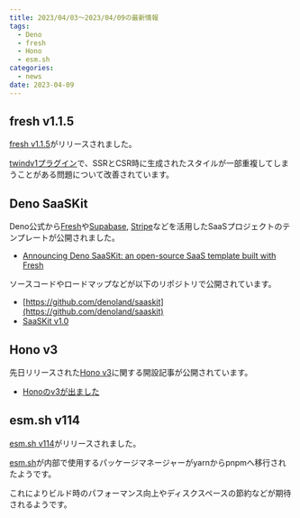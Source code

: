 ```yaml
---
title: 2023/04/03〜2023/04/09の最新情報
tags:
  - Deno
  - fresh
  - Hono
  - esm.sh
categories:
  - news
date: 2023-04-09
---
```


## fresh v1.1.5

[fresh v1.1.5](https://github.com/denoland/fresh/releases/tag/1.1.5)がリリースされました。

[twindv1プラグイン](https://github.com/denoland/fresh/blob/1.1.5/plugins/twindv1.ts#L1)で、SSRとCSR時に生成されたスタイルが一部重複してしまうことがある問題について改善されています。

## Deno SaaSKit

Deno公式から[Fresh](https://github.com/denoland/fresh)や[Supabase](https://www.npmjs.com/package/@supabase/supabase-js), [Stripe](https://www.npmjs.com/package/stripe)などを活用したSaaSプロジェクトのテンプレートが公開されました。

* [Announcing Deno SaaSKit: an open-source SaaS template built with Fresh](https://deno.com/blog/announcing-deno-saaskit)

ソースコードやロードマップなどが以下のリポジトリで公開されています。

* [https://github.com/denoland/saaskit](https://github.com/denoland/saaskit)
* [SaaSKit v1.0](https://github.com/orgs/denoland/projects/35)

## Hono v3

先日リリースされた[Hono v3](https://github.com/honojs/hono/releases/tag/v3.0.0)に関する開設記事が公開されています。

* [Honoのv3が出ました](https://zenn.dev/yusukebe/articles/53713b41b906de)

## esm.sh v114

[esm.sh v114](https://github.com/esm-dev/esm.sh/releases/tag/v114)がリリースされました。

[esm.sh](https://github.com/esm-dev/esm.sh)が内部で使用するパッケージマネージャーがyarnからpnpmへ移行されたようです。

これによりビルド時のパフォーマンス向上やディスクスペースの節約などが期待されるようです。
